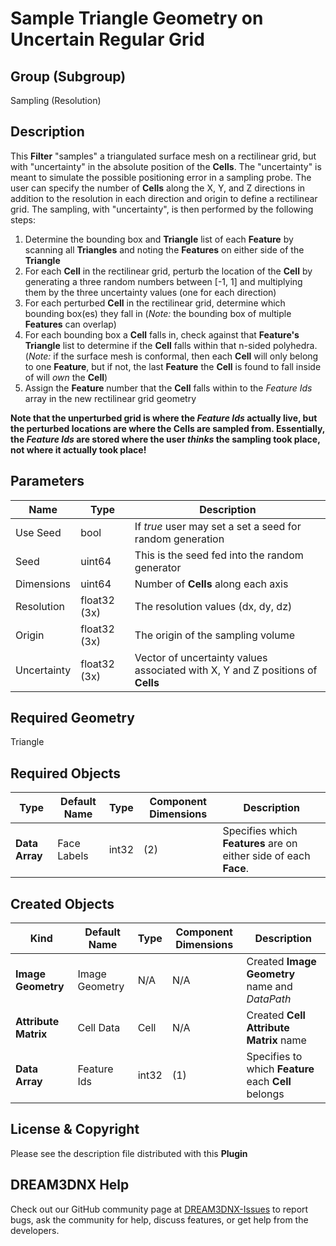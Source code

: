 # Sample Triangle Geometry on Uncertain Regular Grid

## Group (Subgroup)

Sampling (Resolution)

## Description

This **Filter** "samples" a triangulated surface mesh on a rectilinear grid, but with "uncertainty" in the absolute position of the **Cells**.  The "uncertainty" is meant to simulate the possible positioning error in a sampling probe.  The user can specify the number of **Cells** along the X, Y, and Z directions in addition to the resolution in each direction and origin to define a rectilinear grid.  The sampling, with "uncertainty", is then performed by the following steps:

1. Determine the bounding box and **Triangle** list of each **Feature** by scanning all **Triangles** and noting the **Features** on either side of the **Triangle**
2. For each **Cell** in the rectilinear grid, perturb the location of the **Cell** by generating a three random numbers between [-1, 1] and multiplying them by the three uncertainty values (one for each direction)
3. For each perturbed **Cell** in the rectilinear grid, determine which bounding box(es) they fall in (*Note:* the bounding box of multiple **Features** can overlap)
4. For each bounding box a **Cell** falls in, check against that **Feature's** **Triangle** list to determine if the **Cell** falls within that n-sided polyhedra. (*Note:* if the surface mesh is conformal, then each **Cell** will only belong to one **Feature**, but if not, the last **Feature** the **Cell** is found to fall inside of will *own* the **Cell**)
5. Assign the **Feature** number that the **Cell** falls within to the *Feature Ids* array in the new rectilinear grid geometry

**Note that the unperturbed grid is where the *Feature Ids* actually live, but the perturbed locations are where the Cells are sampled from.  Essentially, the *Feature Ids* are stored where the user *thinks* the sampling took place, not where it actually took place!**

## Parameters

| Name | Type | Description |
|------|------|-------------|
| Use Seed | bool | If *true* user may set a set a seed for random generation |
| Seed | uint64 | This is the seed fed into the random generator |
| Dimensions | uint64 | Number of **Cells** along each axis |
| Resolution | float32 (3x) | The resolution values (dx, dy, dz) |
| Origin | float32 (3x) | The origin of the sampling volume |
| Uncertainty | float32 (3x) | Vector of uncertainty values associated with X, Y and Z positions of **Cells** |

## Required Geometry

Triangle

## Required Objects

| Type | Default Name | Type | Component Dimensions | Description |
|------|--------------|-------------|---------|-----|
| **Data Array** | Face Labels | int32 | (2) | Specifies which **Features** are on either side of each **Face**. |

## Created Objects

| Kind | Default Name | Type | Component Dimensions | Description |
|------|--------------|------|----------------------|-------------|
| **Image Geometry** | Image Geometry | N/A | N/A | Created **Image Geometry** name and *DataPath* |
| **Attribute Matrix** | Cell Data | Cell | N/A | Created **Cell Attribute Matrix** name |
| **Data Array** | Feature Ids | int32 | (1) | Specifies to which **Feature** each **Cell** belongs |

## License & Copyright

Please see the description file distributed with this **Plugin**

## DREAM3DNX Help

Check out our GitHub community page at [DREAM3DNX-Issues](https://github.com/BlueQuartzSoftware/DREAM3DNX-Issues) to report bugs, ask the community for help, discuss features, or get help from the developers.
